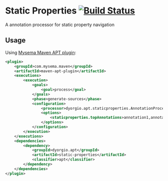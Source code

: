 Static Properties [![Build Status](https://travis-ci.org/dyorgio/static-properties.svg?branch=master)](https://travis-ci.org/dyorgio/static-properties)
===============
A annotation processor for static property navigation

Usage
-----
Using [Mysema Maven APT plugin](https://github.com/querydsl/apt-maven-plugin):

```.xml
<plugin>
    <groupId>com.mysema.maven</groupId>
    <artifactId>maven-apt-plugin</artifactId>
    <executions>
        <execution>
            <goals>
                <goal>process</goal>
            </goals>
            <phase>generate-sources</phase>
            <configuration>
                <processor>dyorgio.apt.staticproperties.AnnotationProcessor</processor>
                <options>
                    <staticproperties.topAnnotations>annotation1,annotation2...</staticproperties.topAnnotations>
	            </options>
            </configuration>
        </execution>
    </executions>
    <dependencies>
        <dependency>
            <groupId>dyorgio.apt</groupId>
            <artifactId>static-properties</artifactId>
            <classifier>apt</classifier>
        </dependency>
    </dependencies>
</plugin>
```

